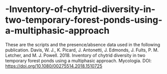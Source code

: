 # -Inventory-of-chytrid-diversity-in-two-temporary-forest-ponds-using-a-multiphasic-approach
These are the scripts and the presence/absence data used in the following publication.
Davis, W. J., K. Picard, J. Antonetti, J. Edmonds, J. Fults, P. M. Letcher, and M. J. Powell. 2018.  Inventory of chytrid diversity in two temporary forest ponds using a multiphasic approach. Mycologia. DOI: https://doi.org/10.1080/00275514.2018.1510725

